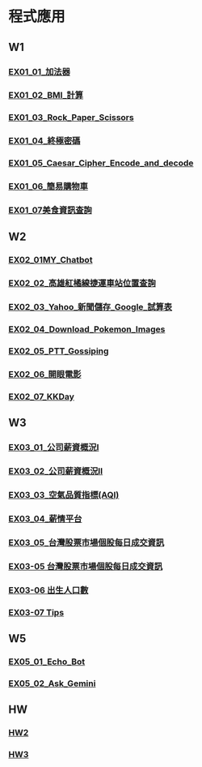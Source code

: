 # 程式應用

## W1

### [EX01_01_加法器](https://github.com/aobd1356/Homework/blob/main/EX01_01_%E5%8A%A0%E6%B3%95%E5%99%A8.ipynb)
### [EX01_02_BMI_計算](https://github.com/aobd1356/Homework/blob/main/EX01_02_BMI_%E8%A8%88%E7%AE%97.ipynb)
### [EX01_03_Rock_Paper_Scissors](https://github.com/aobd1356/Homework/blob/main/EX01_03_Rock_Paper_Scissors.ipynb)
### [EX01_04_終極密碼](https://github.com/aobd1356/Homework/blob/main/EX01_04_%E7%B5%82%E6%A5%B5%E5%AF%86%E7%A2%BC.ipynb)
### [EX01_05_Caesar_Cipher_Encode_and_decode](https://github.com/aobd1356/Homework/blob/main/EX01_04_%E7%B5%82%E6%A5%B5%E5%AF%86%E7%A2%BC.ipynb)
### [EX01_06_簡易購物車](https://github.com/aobd1356/Homework/blob/main/EX01_06_%E7%B0%A1%E6%98%93%E8%B3%BC%E7%89%A9%E8%BB%8A.ipynb)
### [EX01_07美食資訊查詢](https://github.com/aobd1356/Homework/blob/main/EX01_07%E7%BE%8E%E9%A3%9F%E8%B3%87%E8%A8%8A%E6%9F%A5%E8%A9%A2.ipynb)

## W2

### [EX02_01MY_Chatbot](https://github.com/aobd1356/Homework/blob/main/EX02_01MY_Chatbot.ipynb)
### [EX02_02_高雄紅橘線捷運車站位置查詢](https://github.com/aobd1356/Homework/blob/main/EX02_02_%E9%AB%98%E9%9B%84%E7%B4%85%E6%A9%98%E7%B7%9A%E6%8D%B7%E9%81%8B%E8%BB%8A%E7%AB%99%E4%BD%8D%E7%BD%AE%E6%9F%A5%E8%A9%A2.ipynb)
### [EX02_03_Yahoo_新聞儲存_Google_試算表](https://github.com/aobd1356/Homework/blob/main/EX02_03_Yahoo_%E6%96%B0%E8%81%9E%E5%84%B2%E5%AD%98_Google_%E8%A9%A6%E7%AE%97%E8%A1%A8.ipynb)
### [EX02_04_Download_Pokemon_Images](https://github.com/aobd1356/Homework/blob/main/EX02_04_Download_Pokemon_Images.ipynb)
### [EX02_05_PTT_Gossiping](https://github.com/aobd1356/Homework/blob/main/EX02_05_PTT_Gossiping.ipynb)
### [EX02_06_開眼電影](https://github.com/aobd1356/Homework/blob/main/EX02_06_%E9%96%8B%E7%9C%BC%E9%9B%BB%E5%BD%B1.ipynb)
### [EX02_07_KKDay](https://github.com/aobd1356/Homework/blob/main/EX02_07_KKDay.ipynb)

## W3

### [EX03_01_公司薪資概況Ⅰ](https://github.com/aobd1356/Homework/blob/main/EX03_01_%E5%85%AC%E5%8F%B8%E8%96%AA%E8%B3%87%E6%A6%82%E6%B3%81%E2%85%A0.ipynb)
### [EX03_02_公司薪資概況Ⅱ](https://github.com/aobd1356/Homework/blob/main/EX03_02_%E5%85%AC%E5%8F%B8%E8%96%AA%E8%B3%87%E6%A6%82%E6%B3%81%E2%85%A1.ipynb)
### [EX03_03_空氣品質指標(AQI)](https://github.com/aobd1356/Homework/blob/main/EX03_03_%E7%A9%BA%E6%B0%A3%E5%93%81%E8%B3%AA%E6%8C%87%E6%A8%99(AQI).ipynb)
### [EX03_04_薪情平台](https://github.com/aobd1356/Homework/blob/main/EX03_04_%E8%96%AA%E6%83%85%E5%B9%B3%E5%8F%B0.ipynb)
### [EX03_05_台灣股票市場個股每日成交資訊](https://github.com/aobd1356/Homework/blob/main/EX03_05_%E5%8F%B0%E7%81%A3%E8%82%A1%E7%A5%A8%E5%B8%82%E5%A0%B4%E5%80%8B%E8%82%A1%E6%AF%8F%E6%97%A5%E6%88%90%E4%BA%A4%E8%B3%87%E8%A8%8A.ipynb)
### [EX03-05 台灣股票市場個股每日成交資訊](https://github.com/aobd1356/Homework/blob/main/EX03_05_%E5%8F%B0%E7%81%A3%E8%82%A1%E7%A5%A8%E5%B8%82%E5%A0%B4%E5%80%8B%E8%82%A1%E6%AF%8F%E6%97%A5%E6%88%90%E4%BA%A4%E8%B3%87%E8%A8%8A.ipynb)
### [EX03-06 出生人口數](https://github.com/aobd1356/Homework/blob/main/EX03_06_%E5%87%BA%E7%94%9F%E4%BA%BA%E5%8F%A3%E6%95%B8.ipynb)
### [EX03-07 Tips](https://github.com/aobd1356/Homework/blob/main/EX03_07_Tips.ipynb)

## W5
### [EX05_01_Echo_Bot](https://github.com/aobd1356/Homework/blob/main/EX05_01_Echo_Bot.ipynb)
### [EX05_02_Ask_Gemini](https://github.com/aobd1356/Homework/blob/main/EX05_02_Ask_Gemini.ipynb)

## HW
### [HW2](https://github.com/aobd1356/Homework/commit/ab9104fa158fa0b0d842b061a6a79ce8e1ad859f)
### [HW3](https://github.com/aobd1356/Homework/blob/main/HW3.ipynb)

